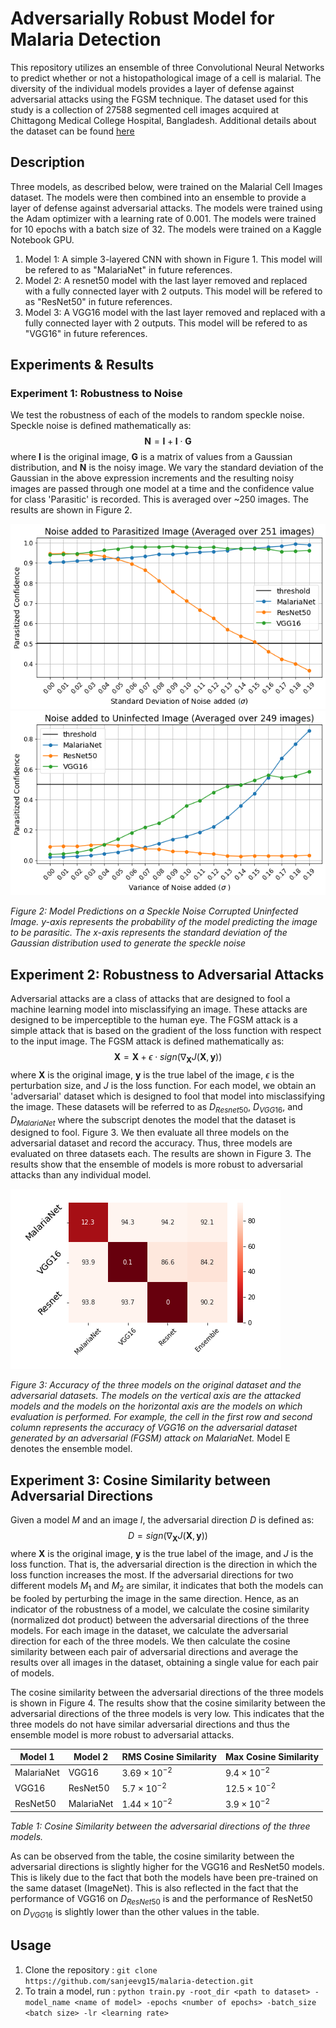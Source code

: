 # Adversarially Robust Model for Malaria Detection

This repository utilizes an ensemble of three Convolutional Neural Networks to predict whether or not a histopathological image of a cell is malarial. The diversity of the individual models provides a layer of defense against adversarial attacks using the FGSM technique. The dataset used for this study is a collection of 27588 segmented cell images acquired at Chittagong Medical College Hospital, Bangladesh. Additional details about the dataset can be found [here](https://lhncbc.nlm.nih.gov/LHC-downloads/downloads.html#malaria-datasets)

## Description

Three models, as described below, were trained on the Malarial Cell Images dataset. The models were then combined into an ensemble to provide a layer of defense against adversarial attacks. The models were trained using the Adam optimizer with a learning rate of 0.001. The models were trained for 10 epochs with a batch size of 32. The models were trained on a Kaggle Notebook GPU.

1. Model 1: A simple 3-layered CNN with shown in Figure 1. This model will be refered to as "MalariaNet" in future references.
2. Model 2: A resnet50 model with the last layer removed and replaced with a fully connected layer with 2 outputs. This model will be refered to as "ResNet50" in future references.
3. Model 3: A VGG16 model with the last layer removed and replaced with a fully connected layer with 2 outputs. This model will be refered to as "VGG16" in future references.

## Experiments & Results

### Experiment 1: Robustness to Noise

We test the robustness of each of the models to random speckle noise. Speckle noise is defined mathematically as:
$$\mathbf{N} = \mathbf{I} + \mathbf{I} \cdot \mathbf{G}$$
where $\mathbf{I}$ is the original image, $\mathbf{G}$ is a matrix of values from a Gaussian distribution, and $\mathbf{N}$ is the noisy image. We vary the standard deviation of the Gaussian in the above expression increments and the resulting noisy images are passed through one model at a time and the confidence value for class 'Parasitic' is recorded. This is averaged over ~250 images. The results are shown in Figure 2.

![alt text](figures/noise_study1.png)
![alt text](figures/noise_study2.png)

*Figure 2: Model Predictions on a Speckle Noise Corrupted Uninfected Image. y-axis represents the probability of the model predicting the image to be parasitic. The x-axis represents the standard deviation of the Gaussian distribution used to generate the speckle noise*

## Experiment 2: Robustness to Adversarial Attacks

Adversarial attacks are a class of attacks that are designed to fool a machine learning model into misclassifying an image. These attacks are designed to be imperceptible to the human eye. The FGSM attack is a simple attack that is based on the gradient of the loss function with respect to the input image. The FGSM attack is defined mathematically as:
$$\mathbf{X} = \mathbf{X} + \epsilon \cdot sign(\nabla_{\mathbf{X}} J(\mathbf{X}, \mathbf{y}))$$
where $\mathbf{X}$ is the original image, $\mathbf{y}$ is the true label of the image, $\epsilon$ is the perturbation size, and $J$ is the loss function. For each model, we obtain an 'adversarial' dataset which is designed to fool that model into misclassifying the image. These datasets will be referred to as $D_{Resnet50}$, $D_{VGG16}$, and $D_{MalariaNet}$ where the subscript denotes the model that the dataset is designed to fool.
Figure 3. We then evaluate all three models on the adversarial dataset and record the accuracy. Thus, three models are evaluated on three datasets each. The results are shown in Figure 3. The results show that the ensemble of models is more robust to adversarial attacks than any individual model.

![alt text](figures/acc.png)

*Figure 3: Accuracy of the three models on the original dataset and the adversarial datasets. The models on the vertical axis are the attacked models and the models on the horizontal axis are the models on which evaluation is performed. For example, the cell in the first row and second column represents the accuracy of VGG16 on the adversarial dataset generated by an adversarial (FGSM) attack on MalariaNet.*
Model E denotes the ensemble model.

## Experiment 3: Cosine Similarity between Adversarial Directions

Given a model $M$ and an image $I$, the adversarial direction $D$ is defined as:
$$D = sign(\nabla_{\mathbf{X}} J(\mathbf{X}, \mathbf{y}))$$
where $\mathbf{X}$ is the original image, $\mathbf{y}$ is the true label of the image, and $J$ is the loss function. That is, the adversarial direction is the direction in which the loss function increases the most. If the adversarial directions for two different models $M_1$ and $M_2$ are similar, it indicates that both the models can be fooled by perturbing the image in the same direction. Hence, as an indicator of the robustness of a model, we calculate the cosine similarity (normalized dot product) between the adversarial directions of the three models. For each image in the dataset, we calculate the adversarial direction for each of the three models. We then calculate the cosine similarity between each pair of adversarial directions and average the results over all images in the dataset, obtaining a single value for each pair of models.

The cosine similarity between the adversarial directions of the three models is shown in Figure 4. The results show that the cosine similarity between the adversarial directions of the three models is very low. This indicates that the three models do not have similar adversarial directions and thus the ensemble model is more robust to adversarial attacks.

| Model 1 | Model 2 | RMS Cosine Similarity | Max Cosine Similarity |
|---------|---------|---------| ---------|
| MalariaNet  | VGG16  | $3.69 \times 10^{-2}$ | $9.4 \times 10^{-2}$ |
| VGG16  | ResNet50 | $5.7 \times 10^{-2}$  | $12.5 \times 10^{-2}$ |
| ResNet50  | MalariaNet  | $1.44 \times 10^{-2}$  | $3.9 \times 10^{-2}$ |

*Table 1: Cosine Similarity between the adversarial directions of the three models.*

As can be observed from the table, the cosine similarity between the adversarial directions is slightly higher for the VGG16 and ResNet50 models. This is likely due to the fact that both the models have been pre-trained on the same dataset (ImageNet). This is also reflected in the fact that the performance of VGG16 on $D_{ResNet50}$ is and the performance of ResNet50 on $D_{VGG16}$ is slightly lower than the other values in the table.

## Usage

1. Clone the repository : `git clone  https://github.com/sanjeevg15/malaria-detection.git`
2. To train a model, run : `python train.py -root_dir <path to dataset> -model_name <name of model> -epochs <number of epochs> -batch_size <batch size> -lr <learning rate>`
